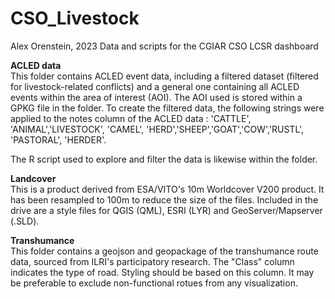 # CSO_Livestock
 Alex Orenstein, 2023
 Data and scripts for the CGIAR CSO LCSR dashboard

<b>ACLED data </b> <br>
This folder contains ACLED event data, including a filtered dataset (filtered for livestock-related conflicts) and a general one containing all ACLED events within the area of interest (AOI). The AOI used is stored within a GPKG file in the folder. To create the filtered data, the following strings were applied to the notes column of the ACLED data : 'CATTLE', 'ANIMAL','LIVESTOCK', 'CAMEL', 'HERD','SHEEP','GOAT','COW','RUSTL', 'PASTORAL', 'HERDER'.

The R script used to explore and filter the data is likewise within the folder.

<b>Landcover </b> <br>
This is a product derived from ESA/VITO's 10m Worldcover V200 product. It has been resampled to 100m to reduce the size of the files. Included in the drive are a style files for QGIS (QML), ESRI (LYR) and GeoServer/Mapserver (.SLD).

<b>Transhumance </b> <br>
This folder contains a geojson and geopackage of the transhumance route data, sourced from ILRI's participatory research. The "Class" column indicates the type of road. Styling should be based on this column. It may be preferable to exclude non-functional rotues from any visualization.
